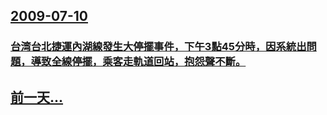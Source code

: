 ## [2009-07-10](/zh/news/2009/07/10/index.md)

### [台湾台北捷運內湖線發生大停擺事件，下午3點45分時，因系統出問題，導致全線停擺，乘客走軌道回站，抱怨聲不斷。](/zh/news/2009/07/10/台湾台北捷運內湖線發生大停擺事件-下午3點45分時-因系統出問題-導致全線停擺-乘客走軌道回站-抱怨聲不斷.md)
## [前一天...](/zh/news/2009/07/9/index.md)

